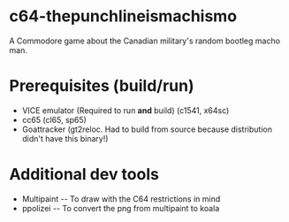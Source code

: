 # c64-thepunchlineismachismo

A Commodore game about the Canadian military's random bootleg macho man.

# Prerequisites (build/run)

- VICE emulator (Required to run **and** build) (c1541, x64sc)
- cc65 (cl65, sp65)
- Goattracker (gt2reloc. Had to build from source because distribution didn't have this binary!)

# Additional dev tools
- Multipaint -- To draw with the C64 restrictions in mind
- ppolizei -- To convert the png from multipaint to koala
